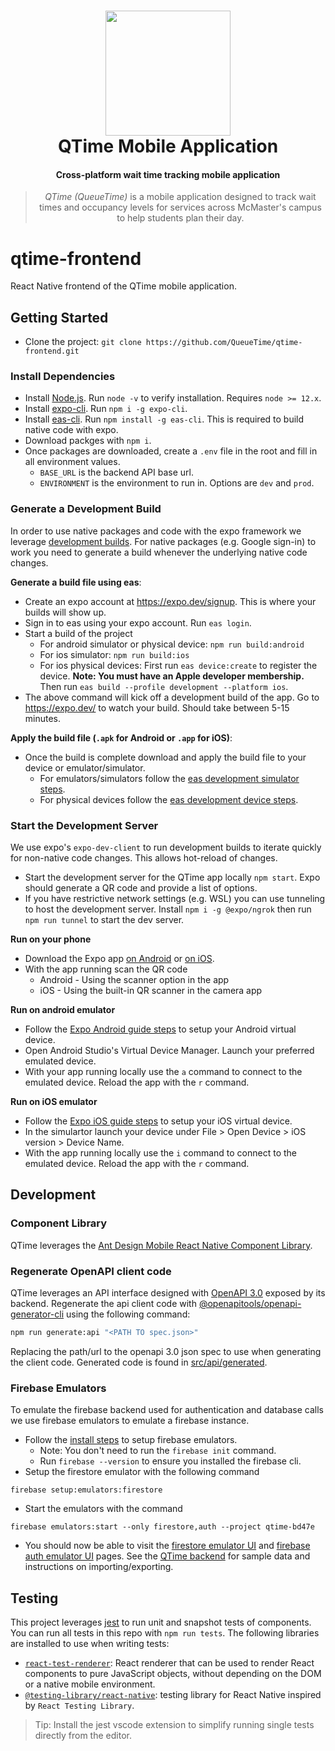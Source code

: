 <h1 align="center">
  <img src="https://avatars.githubusercontent.com/u/116905733?s=200&v=4" height="200"/><br>
  QTime Mobile Application
</h1>

<h4 align="center">Cross-platform wait time tracking mobile application</h4>

<blockquote align="center">
  <em>QTime (QueueTime)</em> is a mobile application designed to track wait times and occupancy levels for services across McMaster's campus to help students plan their day.
</blockquote>

# qtime-frontend

React Native frontend of the QTime mobile application.

## Getting Started

- Clone the project: `git clone https://github.com/QueueTime/qtime-frontend.git`

### Install Dependencies

- Install [Node.js](https://nodejs.org/en/). Run `node -v` to verify installation. Requires `node >= 12.x`.
- Install [expo-cli](https://docs.expo.dev/get-started/installation/). Run `npm i -g expo-cli`.
- Install [eas-cli](https://docs.expo.dev/development/create-development-builds/). Run `npm install -g eas-cli`. This is required to build native code with expo.
- Download packges with `npm i`.
- Once packages are downloaded, create a `.env` file in the root and fill in all environment values.
  - `BASE_URL` is the backend API base url.
  - `ENVIRONMENT` is the environment to run in. Options are `dev` and `prod`.

### Generate a Development Build

In order to use native packages and code with the expo framework we leverage [development builds](https://docs.expo.dev/development/create-development-builds/). For native packages (e.g. Google sign-in) to work you need to generate a build whenever the underlying native code changes.

**Generate a build file using eas**:

- Create an expo account at https://expo.dev/signup. This is where your builds will show up.
- Sign in to eas using your expo account. Run `eas login`.
- Start a build of the project
  - For android simulator or physical device: `npm run build:android`
  - For ios simulator: `npm run build:ios`
  - For ios physical devices: First run `eas device:create` to register the device. **Note: You must have an Apple developer membership.** Then run `eas build --profile development --platform ios`.
- The above command will kick off a development build of the app. Go to https://expo.dev/ to watch your build. Should take between 5-15 minutes.

**Apply the build file (`.apk` for Android or `.app` for iOS)**:

- Once the build is complete download and apply the build file to your device or emulator/simulator.
  - For emulators/simulators follow the [eas development simulator steps](https://docs.expo.dev/development/create-development-builds/#on-emulatorsimulator).
  - For physical devices follow the [eas development device steps](https://docs.expo.dev/development/create-development-builds/#on-a-device).

### Start the Development Server

We use expo's `expo-dev-client` to run development builds to iterate quickly for non-native code changes. This allows hot-reload of changes.

- Start the development server for the QTime app locally `npm start`. Expo should generate a QR code and provide a list of options.
- If you have restrictive network settings (e.g. WSL) you can use tunneling to host the development server. Install `npm i -g @expo/ngrok` then run `npm run tunnel` to start the dev server.

**Run on your phone**

- Download the Expo app [on Android](https://play.google.com/store/apps/details?id=host.exp.exponent&hl=en_CA&gl=US) or [on iOS](https://apps.apple.com/ca/app/expo-go/id982107779).
- With the app running scan the QR code
  - Android - Using the scanner option in the app
  - iOS - Using the built-in QR scanner in the camera app

**Run on android emulator**

- Follow the [Expo Android guide steps](https://docs.expo.dev/workflow/android-studio-emulator/) to setup your Android virtual device.
- Open Android Studio's Virtual Device Manager. Launch your preferred emulated device.
- With your app running locally use the `a` command to connect to the emulated device. Reload the app with the `r` command.

**Run on iOS emulator**

- Follow the [Expo iOS guide steps](https://docs.expo.dev/workflow/ios-simulator/) to setup your iOS virtual device.
- In the simulartor launch your device under File > Open Device > iOS version > Device Name.
- With the app running locally use the `i` command to connect to the emulated device. Reload the app with the `r` command.

## Development

### Component Library

QTime leverages the [Ant Design Mobile React Native Component Library](https://rn.mobile.ant.design/docs/react/introduce).

### Regenerate OpenAPI client code

QTime leverages an API interface designed with [OpenAPI 3.0](https://swagger.io/specification/) exposed by its backend. Regenerate the api client code with [@openapitools/openapi-generator-cli](https://www.npmjs.com/package/@openapitools/openapi-generator-cli) using the following command:

```sh
npm run generate:api "<PATH TO spec.json>"
```

Replacing the path/url to the openapi 3.0 json spec to use when generating the client code. Generated code is found in [src/api/generated](src/api/generated).

### Firebase Emulators

To emulate the firebase backend used for authentication and database calls we use firebase emulators to emulate a firebase instance.

- Follow the [install steps](https://firebase.google.com/docs/emulator-suite/install_and_configure#install_the_local_emulator_suite) to setup firebase emulators.
  - Note: You don't need to run the `firebase init` command.
  - Run `firebase --version` to ensure you installed the firebase cli.
- Setup the firestore emulator with the following command

```
firebase setup:emulators:firestore
```

- Start the emulators with the command

```
firebase emulators:start --only firestore,auth --project qtime-bd47e
```

- You should now be able to visit the [firestore emulator UI](http://127.0.0.1:4000/firestore) and [firebase auth emulator UI](http://127.0.0.1:4000/auth) pages. See the [QTime backend](https://github.com/QueueTime/qtime-backend#testing-with-firebase-emulators) for sample data and instructions on importing/exporting.

## Testing

This project leverages [jest](https://jestjs.io/) to run unit and snapshot tests of components. You can run all tests in this repo with `npm run tests`. The following libraries are installed to use when writing tests:

- [`react-test-renderer`](https://reactjs.org/docs/test-renderer.html): React renderer that can be used to render React components to pure JavaScript objects, without depending on the DOM or a native mobile environment.
- [`@testing-library/react-native`](https://testing-library.com/docs/react-native-testing-library/intro/): testing library for React Native inspired by `React Testing Library`.

> Tip: Install the jest vscode extension to simplify running single tests directly from the editor.
